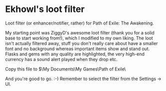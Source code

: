 # Ekhowl's loot filter

Loot filter (or enhancer/notifier, rather) for Path of Exile: The Awakening.

My starting point was ZiggyD's awesome loot filter (thank you for a solid base to start working from!), which I modified to my own liking. The loot isn't actually filtered away, stuff you don't really care about have a smaller font and no background whereas important items show and stand out. Flasks and gems with any quality are highlighted, the very high-end currency has a sound alert played when they drop etc.

Copy this file to $\My Documents\My Games\Path of Exile\

And you're good to go. :-) Remember to select the filter from the Settings -> UI.
